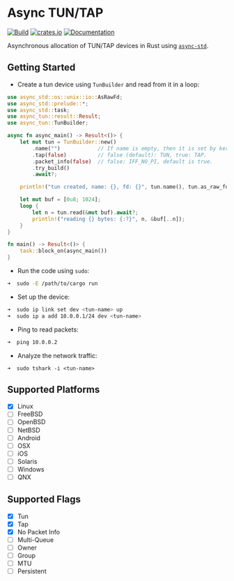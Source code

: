 # Async TUN/TAP

[![Build](https://github.com/yaa110/async-tun/workflows/Build/badge.svg)](https://github.com/yaa110/async-tun/actions) [![crates.io](https://img.shields.io/crates/v/async-tun.svg)](https://crates.io/crates/async-tun) [![Documentation](https://img.shields.io/badge/docs-async--tun-blue.svg)](https://docs.rs/async-tun)

Asynchronous allocation of TUN/TAP devices in Rust using [`async-std`](https://crates.io/crates/async-std).

## Getting Started

- Create a tun device using `TunBuilder` and read from it in a loop:

```rust
use async_std::os::unix::io::AsRawFd;
use async_std::prelude::*;
use async_std::task;
use async_tun::result::Result;
use async_tun::TunBuilder;

async fn async_main() -> Result<()> {
    let mut tun = TunBuilder::new()
        .name("")            // If name is empty, then it is set by kernel.
        .tap(false)          // false (default): TUN, true: TAP.
        .packet_info(false)  // false: IFF_NO_PI, default is true.
        .try_build()
        .await?;

    println!("tun created, name: {}, fd: {}", tun.name(), tun.as_raw_fd());

    let mut buf = [0u8; 1024];
    loop {
        let n = tun.read(&mut buf).await?;
        println!("reading {} bytes: {:?}", n, &buf[..n]);
    }
}

fn main() -> Result<()> {
    task::block_on(async_main())
}
```

- Run the code using `sudo`:

```bash
➜  sudo -E /path/to/cargo run
```

- Set up the device:

```bash
➜  sudo ip link set dev <tun-name> up
➜  sudo ip a add 10.0.0.1/24 dev <tun-name>
```

- Ping to read packets:

```bash
➜  ping 10.0.0.2
```

- Analyze the network traffic:

```
➜  sudo tshark -i <tun-name>
```

## Supported Platforms

- [x] Linux
- [ ] FreeBSD
- [ ] OpenBSD
- [ ] NetBSD
- [ ] Android
- [ ] OSX
- [ ] iOS
- [ ] Solaris
- [ ] Windows
- [ ] QNX

## Supported Flags

- [x] Tun
- [x] Tap
- [x] No Packet Info
- [ ] Multi-Queue
- [ ] Owner
- [ ] Group
- [ ] MTU
- [ ] Persistent
